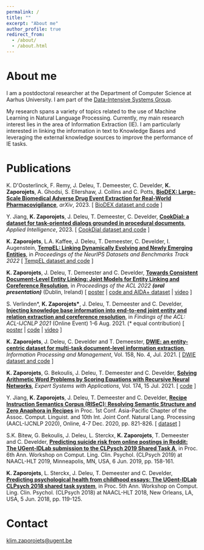 ```yaml
---
permalink: /
title: ""
excerpt: "About me"
author_profile: true
redirect_from: 
  - /about/
  - /about.html
---
```


About me
======
<!--I am a Ph.D. student at the [Internet Technology and Data Science Lab (IDLab)](https://www.ugent.be/ea/idlab/en) at the [Ghent University](https://www.ugent.be/en). I am part of the [Text-to-Knowledge (T2K) Group](https://ugentt2k.github.io/). My supervisors are Prof. [Chris Develder](http://users.atlantis.ugent.be/cdvelder/index.html), Prof. [Thomas Demeester](https://tdmeeste.github.io/), and Prof. [Véronique Hoste](https://www.lt3.ugent.be/people/veronique-hoste/).--> 
<!--I am a postdoctoral researcher at the [Department of Computer Science](https://cs.au.dk/) 
at [Aarhus University](https://international.au.dk/). 
I am part of the [Data-Intensive Systems Group](https://cs.au.dk/research/data-intensive-systems).
I earned my PhD from Ghent University --> 
I am a postdoctoral researcher at the Department of Computer Science 
at Aarhus University. I am part of the [Data-Intensive Systems Group](https://cs.au.dk/research/data-intensive-systems).
<!--I earned my PhD from Ghent University working on--> 
<!--I am working with prof. [Chris Develder](http://users.atlantis.ugent.be/cdvelder/index.html) and 
prof. [Thomas Demeester](https://tdmeeste.github.io/).
, and Prof. [Véronique Hoste](https://www.lt3.ugent.be/people/veronique-hoste/).--> 

My research spans a variety of topics related to the use of Machine Learning in Natural Language Processing. Currently, my main research interest lies in the area of Information Extraction (IE). I am particularly interested in linking the information in text to Knowledge Bases and leveraging the external knowledge sources to improve the performance of IE tasks.
<!-- combining different sources of information (e.g., Knowledge Graphs, news articles, etc.) to improve the performance of IE tasks. 
My research spans a variety of topics related to the use of Machine Learning in Natural Language Processing. Currently, my main research interest lies in the area of Information Extraction (IE). I am particularly interested in combining different sources of information (e.g., Knowledge Graphs, news articles, etc.) to improve the performance of IE tasks.
-->

Publications
======
<!--<b>K. Zaporojets</b>, J. Deleu, T. Demeester and C. Develder, <b>[Towards Consistent Document-level Entity Linking: Joint Models for Entity Linking and Coreference Resolution](https://arxiv.org/pdf/2108.13530.pdf)</b>, in <i>arXiv preprint arXiv:2108.13530, Aug. 2021</i> [ [code and dataset](https://github.com/klimzaporojets/consistent-EL) coming soon! ]-->

K. D'Oosterlinck, F. Remy, J. Deleu, T. Demeester, C. Develder, <b>K. Zaporojets</b>, A. Ghodsi, S. Ellershaw, J. Collins and C. Potts, <b>[BioDEX: Large-Scale Biomedical Adverse Drug Event Extraction for Real-World Pharmacovigilance](https://arxiv.org/pdf/2305.13395.pdf)</b>, <i>arXiv</i>, 2023. [ [BioDEX dataset and code](https://github.com/KarelDO/BioDEX) ]

Y. Jiang, <b>K. Zaporojets</b>, J. Deleu, T. Demeester, C. Develder, <b>[CookDial: a dataset for task-oriented dialogs grounded in procedural documents](https://link.springer.com/article/10.1007/s10489-022-03692-0)</b>, <i>Applied Intelligence</i>, 2023. [ [CookDial dataset and code](https://github.com/YiweiJiang2015/CookDial) ]

<b>K. Zaporojets</b>, L.A. Kaffee, J. Deleu, T. Demeester, C. Develder, I. Augenstein, <b>[TempEL: Linking Dynamically Evolving and Newly Emerging Entities](https://openreview.net/pdf?id=vrnqr3PG4yB)</b>, in <i>Proceedings of the NeurIPS Datasets and Benchmarks Track 2022</i> [ [TempEL dataset and code](https://github.com/klimzaporojets/TempEL) ]

<b>K. Zaporojets</b>, J. Deleu, T. Demeester and C. Develder, <b>[Towards Consistent Document-Level Entity Linking: Joint Models for Entity Linking and Coreference Resolution](files/2022-ACL-consistent-el.pdf)</b>, in <i>Proceedings of the ACL 2022 <b>(oral presentation)</b></i> (Dublin, Ireland) [ [poster](files/2022-ACL-consistent-el-poster.pdf) \| [code and AIDA+ dataset](https://github.com/klimzaporojets/consistent-EL) \| [video](https://youtu.be/1evf6XZsSGo) ]

S. Verlinden\*, <b>K. Zaporojets\*</b>, J. Deleu, T. Demeester and C. Develder, <b>[Injecting knowledge base information into end-to-end joint entity and relation extraction and coreference resolution](files/2021-ACL-injecting-knowledge.pdf)</b>, in <i>Findings of the ACL: ACL-IJCNLP 2021</i> (Online Event) 1-6 Aug. 2021. (\* equal contribution) [ [poster](files/2021-ACL-injecting-knowledge-poster.pdf) \| [code](https://github.com/klimzaporojets/e2e-kb-ie)  \| [video](https://www.youtube.com/watch?v=BuNZUVWBQFE) ]

<b>K. Zaporojets</b>, J. Deleu, C. Develder and T. Demeester, <b>[DWIE: an entity-centric dataset for multi-task document-level information extraction](files/2021-IPM-DWIE.pdf)</b>, <i>Information Processing and Management</i>, Vol. 158, No. 4, Jul. 2021. [ [DWIE dataset and code](https://github.com/klimzaporojets/dwie) ]

<b>K. Zaporojets</b>, G. Bekoulis, J. Deleu, T. Demeester and C. Develder, <b>[Solving Arithmetic Word Problems by Scoring Equations with Recursive Neural Networks](files/2021-ESWA-MWP.pdf)</b>, <i>Expert Systems with Applications</i>, Vol. 174, 15 Jul. 2021. [ [code](https://github.com/klimzaporojets/arithmetic-word-problems) ]

Y. Jiang, <b>K. Zaporojets</b>, J. Deleu, T. Demeester and C. Develder, <b>[Recipe Instruction Semantics Corpus (RISeC): Resolving Semantic Structure and Zero Anaphora in Recipes](files/2020-AACL-recipe.pdf)</b> in Proc. 1st Conf. Asia-Pacific Chapter of the Assoc. Comput. Linguist. and 10th Int. Joint Conf. Natural Lang. Processing (AACL-IJCNLP 2020), Online, 4-7 Dec. 2020, pp. 821-826. [ [dataset](https://github.com/YiweiJiang2015/RISeC) ]

S.K. Bitew, G. Bekoulis, J. Deleu, L. Sterckx, <b>K. Zaporojets</b>, T. Demeester and C. Develder, <b>[Predicting suicide risk from online postings in Reddit: The UGent-IDLab submission to the CLPysch 2019 Shared Task A](files/2019-CLPsych-suicide-risk.pdf)</b>, in Proc. 6th Ann. Workshop on Comput. Ling. Clin. Psychol. (CLPsych 2019) at NAACL-HLT 2019, Minneapolis, MN, USA, 6 Jun. 2019, pp. 158-161.

<b>K. Zaporojets</b>, L. Sterckx, J. Deleu, T. Demeester and C. Develder, <b>[Predicting psychological health from childhood essays: The UGent-IDLab CLPsych 2018 shared task system](files/2018-CLPsych-psychological-health.pdf)</b>, in Proc. 5th Ann. Workshop on Comput. Ling. Clin. Psychol. (CLPsych 2018) at NAACL-HLT 2018, New Orleans, LA, USA, 5 Jun. 2018, pp. 119-125.

Contact
======
<klim.zaporojets@ugent.be>